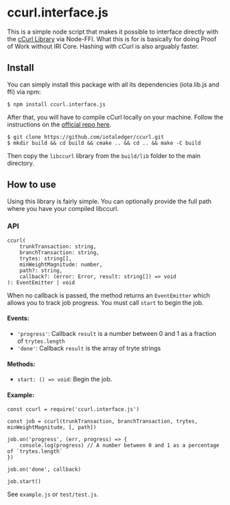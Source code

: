 # ccurl.interface.js

This is a simple node script that makes it possible to interface directly with the [cCurl Library](#https://github.com/iotaledger/ccurl) via Node-FFI. What this is for is basically for doing Proof of Work without IRI Core. Hashing with cCurl is also arguably faster.

## Install

You can simply install this package with all its dependencies (iota.lib.js and ffi) via npm:
```
$ npm install ccurl.interface.js
```

After that, you will have to compile cCurl locally on your machine. Follow the instructions on the [official repo here](#https://github.com/iotaledger/ccurl).
```
$ git clone https://github.com/iotaledger/ccurl.git
$ mkdir build && cd build && cmake .. && cd .. && make -C build
```

Then copy the `libccurl` library from the `build/lib` folder to the main directory.


## How to use

Using this library is fairly simple. You can optionally provide the full path where you have your compiled libccurl. 

### API

```
ccurl(
    trunkTransaction: string,
    branchTransaction: string,
    trytes: string[],
    minWeightMagnitude: number,
    path?: string,
    callback?: (error: Error, result: string[]) => void
): EventEmitter | void
```

When no callback is passed, the method returns an `EventEmitter` which allows you to track job progress. You must call `start` to begin the job.

#### Events:

- `'progress'`: Callback `result` is a number between 0 and 1 as a fraction of `trytes.length`
- `'done'`: Callback `result` is the array of tryte strings

#### Methods:

- `start: () => void`: Begin the job.

#### Example:

```
const ccurl = require('ccurl.interface.js')

const job = ccurl(trunkTransaction, branchTransaction, trytes, minWeightMagnitude, [, path])

job.on('progress', (err, progress) => {
    console.log(progress) // A number between 0 and 1 as a percentage of `trytes.length`
})

job.on('done', callback)

job.start()
```

See `example.js` or `test/test.js`.
